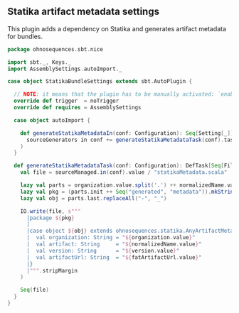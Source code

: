 ## Statika artifact metadata settings

This plugin adds a dependency on Statika and generates artifact metadata for bundles.


```scala
package ohnosequences.sbt.nice

import sbt._, Keys._
import AssemblySettings.autoImport._

case object StatikaBundleSettings extends sbt.AutoPlugin {

  // NOTE: it means that the plugin has to be manually activated: `enablePlugin(JavaOnlySettings)`
  override def trigger  = noTrigger
  override def requires = AssemblySettings

  case object autoImport {

    def generateStatikaMetadataIn(conf: Configuration): Seq[Setting[_]] = Seq(
      sourceGenerators in conf += generateStatikaMetadataTask(conf).taskValue
    )
  }

  def generateStatikaMetadataTask(conf: Configuration): DefTask[Seq[File]] = Def.task {
    val file = sourceManaged.in(conf).value / "statikaMetadata.scala"

    lazy val parts = organization.value.split('.') ++ normalizedName.value.split('.')
    lazy val pkg = (parts.init ++ Seq("generated", "metadata")).mkString(".")
    lazy val obj = parts.last.replaceAll("-", "_")

    IO.write(file, s"""
      |package ${pkg}
      |
      |case object ${obj} extends ohnosequences.statika.AnyArtifactMetadata {
      |  val organization: String = "${organization.value}"
      |  val artifact: String     = "${normalizedName.value}"
      |  val version: String      = "${version.value}"
      |  val artifactUrl: String  = "${fatArtifactUrl.value}"
      |}
      |""".stripMargin
    )

    Seq(file)
  }
}

```




[main/scala/AssemblySettings.scala]: AssemblySettings.scala.md
[main/scala/Git.scala]: Git.scala.md
[main/scala/JavaOnlySettings.scala]: JavaOnlySettings.scala.md
[main/scala/MetadataSettings.scala]: MetadataSettings.scala.md
[main/scala/package.scala]: package.scala.md
[main/scala/release/commands.scala]: release/commands.scala.md
[main/scala/release/keys.scala]: release/keys.scala.md
[main/scala/release/parsers.scala]: release/parsers.scala.md
[main/scala/release/tasks.scala]: release/tasks.scala.md
[main/scala/ReleasePlugin.scala]: ReleasePlugin.scala.md
[main/scala/ResolverSettings.scala]: ResolverSettings.scala.md
[main/scala/ScalaSettings.scala]: ScalaSettings.scala.md
[main/scala/StatikaBundleSettings.scala]: StatikaBundleSettings.scala.md
[main/scala/Version.scala]: Version.scala.md
[main/scala/VersionSettings.scala]: VersionSettings.scala.md
[main/scala/WartRemoverSettings.scala]: WartRemoverSettings.scala.md